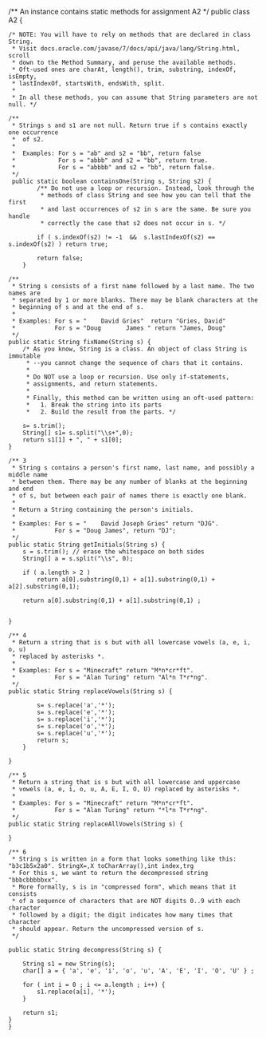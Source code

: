 /** An instance contains static methods for assignment A2 */
public class A2 {

    /* NOTE: You will have to rely on methods that are declared in class String.
     * Visit docs.oracle.com/javase/7/docs/api/java/lang/String.html, scroll
     * down to the Method Summary, and peruse the available methods.
     * Oft-used ones are charAt, length(), trim, substring, indexOf, isEmpty,
     * lastIndexOf, startsWith, endsWith, split.
     * 
     * In all these methods, you can assume that String parameters are not null. */

    /** 
     * Strings s and s1 are not null. Return true if s contains exactly one occurrence
     *  of s2.
     * 
     *  Examples: For s = "ab" and s2 = "bb", return false
     *            For s = "abbb" and s2 = "bb", return true.
     *            For s = "abbbb" and s2 = "bb", return false. 
     */
	 public static boolean containsOne(String s, String s2) {
	        /** Do not use a loop or recursion. Instead, look through the
	         * methods of class String and see how you can tell that the first
	         * and last occurrences of s2 in s are the same. Be sure you handle
	         * correctly the case that s2 does not occur in s. */
		 
	    	if ( s.indexOf(s2) != -1  &&  s.lastIndexOf(s2) == s.indexOf(s2) ) return true;

	    	return false;
	    }

    /** 
     * String s consists of a first name followed by a last name. The two names are
     * separated by 1 or more blanks. There may be blank characters at the
     * beginning of s and at the end of s. 
     * 
     * Examples: For s = "    David Gries"  return "Gries, David"
     *           For s = "Doug       James " return "James, Doug" 
     */
    public static String fixName(String s) {
        /* As you know, String is a class. An object of class String is immutable
         * --you cannot change the sequence of chars that it contains.
         * 
         * Do NOT use a loop or recursion. Use only if-statements,
         * assignments, and return statements. 
         * 
         * Finally, this method can be written using an oft-used pattern:
         *   1. Break the string into its parts
         *   2. Build the result from the parts. */
    	
    	s= s.trim();
		String[] s1= s.split("\\s+",0);
        return s1[1] + ", " + s1[0];
    }

    /** 3
     * String s contains a person's first name, last name, and possibly a middle name
     * between them. There may be any number of blanks at the beginning and end
     * of s, but between each pair of names there is exactly one blank.
     * 
     * Return a String containing the person's initials.
     * 
     * Examples: For s = "    David Joseph Gries" return "DJG".
     *           For s = "Doug James", return "DJ"; 
     */
    public static String getInitials(String s) {
    	s = s.trim(); // erase the whitespace on both sides
    	String[] a = s.split("\\s", 0);
    	
    	if ( a.length > 2 ) 
    		return a[0].substring(0,1) + a[1].substring(0,1) + a[2].substring(0,1);
    	
    	return a[0].substring(0,1) + a[1].substring(0,1) ; 
    	
       
    }
    
    /** 4
     * Return a string that is s but with all lowercase vowels (a, e, i, o, u)
     * replaced by asterisks *.  
     * 
     * Examples: For s = "Minecraft" return "M*n*cr*ft".
     *           For s = "Alan Turing" return "Al*n T*r*ng".
     */
    public static String replaceVowels(String s) {
    	
        	s= s.replace('a','*');
        	s= s.replace('e','*');
        	s= s.replace('i','*');
        	s= s.replace('o','*');
        	s= s.replace('u','*');
        	return s;	
        }
       
    }
    
    /** 5
     * Return a string that is s but with all lowercase and uppercase
     * vowels (a, e, i, o, u, A, E, I, O, U) replaced by asterisks *.  
     * 
     * Examples: For s = "Minecraft" return "M*n*cr*ft".
     *           For s = "Alan Turing" return "*l*n T*r*ng".
     */
    public static String replaceAllVowels(String s) {
       
    }
    
    /** 6
     * String s is written in a form that looks something like this: "b3c1b5x2a0". StringX=,X toCharArray(),int index,trg
     * For this s, we want to return the decompressed string "bbbcbbbbbxx".
     * More formally, s is in "compressed form", which means that it consists
     * of a sequence of characters that are NOT digits 0..9 with each character
     * followed by a digit; the digit indicates how many times that character
     * should appear. Return the uncompressed version of s.
     */
    
    public static String decompress(String s) {

    	String s1 = new String(s);
    	char[] a = { 'a', 'e', 'i', 'o', 'u', 'A', 'E', 'I', 'O', 'U' } ;

    	for ( int i = 0 ; i <= a.length ; i++) {
    		s1.replace(a[i], '*');
    	}

    	return s1;
    }
    }
